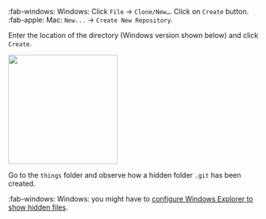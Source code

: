 :fab-windows: Windows: Click `File` → `Clone/New…`. Click on `Create` button.<br>
:fab-apple: Mac: `New...` → `Create New Repository`.

Enter the location of the directory (Windows version shown below) and click `Create`.

<img src="{{baseUrl}}/gitAndGithub/init/images/sourcetree_1.png" height="220" />
<p/>

Go to the `things` folder and observe how a hidden folder `.git` has been created.

:fab-windows: Windows: you might have to [configure Windows Explorer to show hidden files](https://www.howtogeek.com/howto/windows-vista/show-hidden-files-and-folders-in-windows-vista/).
